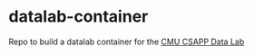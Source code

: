 # datalab-container
Repo to build a datalab container for the [CMU CSAPP Data Lab](http://csapp.cs.cmu.edu/3e/labs.html)
